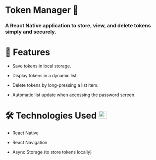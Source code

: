 # Token Manager  🔑 



### A React Native application to store, view, and delete tokens simply and securely.

# 📌 Features

* Save tokens in local storage. 

* Display tokens in a dynamic list.

* Delete tokens by long-pressing a list item.

* Automatic list update when accessing the password screen.

# 🛠 Technologies Used <img src="https://github.com/user-attachments/assets/abf68040-72f3-44b1-b936-664a7c888cf1" width="25"> 

* React Native

* React Navigation

* Async Storage (to store tokens locally)

